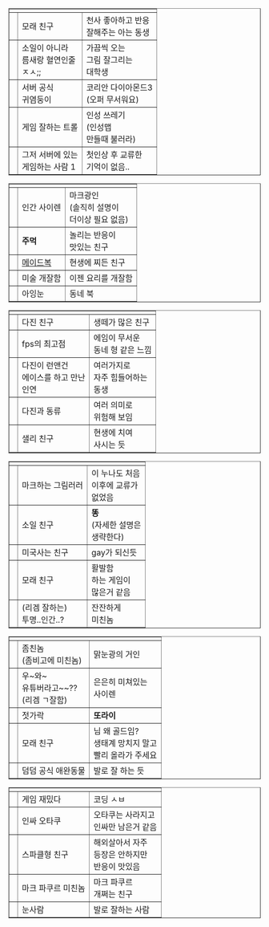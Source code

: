 <html lang="en">
<head>
    <meta charset="UTF-8">
    <meta name="viewport" content="width=device-width, initial-scale=1.0">
    <title>덤앤더머첫인상현인상표 - by Kei</title>
    <link rel="stylesheet" href="dnd.css">
</head>
<body>
    <div class="div1">
        <table border="1">
            <tr>
                <td colspan="3"  class="top"></td>
            </tr>
            <tr>
                <td class="headimg"></td>
                <td class="first">
                    모래 친구
                </td>
                <td>
                    천사 좋아하고 반응<br>잘해주는 아는 동생
                </td>
            </tr>
            <tr>
                <td class="headimg"></td>
                <td class="first">
                    소일이 아니라<br>름새랑 혈연인줄<br>ㅈㅅ;;
                </td>
                <td>
                    가끔씩 오는<br>그림 잘그리는<br>대학생
                </td>
            </tr><tr>
                <td class="headimg"></td>
                <td class="first">
                    서버 공식<br>귀염둥이
                </td>
                <td>
                    코리안 다이아몬드3<br>(오퍼 무서워요)
                </td>
            </tr><tr>
                <td class="headimg"></td>
                <td class="first">
                    게임 잘하는 트롤
                </td>
                <td>
                    인성 쓰레기<br>(인성맵<br>만들때 불러라)
                </td>
            </tr><tr>
                <td class="headimg"></td>
                <td class="first">
                    그저 서버에 있는<br>게임하는 사람 1
                </td>
                <td>
                    첫인상 후 교류한<br>기억이 없음..
                </td>
            </tr>
        </table>
    </div>
    <div class="div2">
        <table border="1">
            <tr>
                <td colspan="3"  class="top"></td>
            </tr>
            <tr>
                <td class="headimg"></td>
                <td class="first">
                    인간 사이렌
                </td>
                <td>
                    마크광인<br>(솔직히 설명이<br>더이상 필요 없음)
                </td>
            </tr>
            <tr>
                <td class="headimg"></td>
                <td class="first">
                    <b>주먹</b>
                </td>
                <td>
                    놀리는 반응이<br>맛있는 친구
                </td>
            </tr><tr>
                <td class="headimg"></td>
                <td class="first">
                    <a href="https://youtu.be/qNJydXHheGE?si=OfQB6JiEjNKCiZKw">메이드복</a>
                </td>
                <td>
                    현생에 찌든 친구
                </td>
            </tr><tr>
                <td class="headimg"></td>
                <td class="first">
                    미술 개잘함
                </td>
                <td>
                    이젠 요리를 개잘함
                </td>
            </tr><tr>
                <td class="headimg"></td>
                <td class="first">
                    아잉눈
                </td>
                <td>
                    동네 북
                </td>
            </tr>
        </table>
    </div>
    <div class="div3">
        <table border="1">
            <tr>
                <td colspan="3"  class="top"></td>
            </tr>
            <tr>
                <td class="headimg"></td>
                <td class="first">
                    다진 친구
                </td>
                <td>
                    생떼가 많은 친구
                </td>
            </tr>
            <tr>
                <td class="headimg"></td>
                <td class="first">
                    fps의 최고점
                </td>
                <td>
                    에임이 무서운<br>동네 형 같은 느낌
                </td>
            </tr><tr>
                <td class="headimg"></td>
                <td class="first">
                    다진이 런앤건<br>에이스를 하고 만난<br>인연
                </td>
                <td>
                    여러가지로<br>자주 힘들어하는<br>동생
                </td>
            </tr><tr>
                <td class="headimg"></td>
                <td class="first">
                    다진과 동류
                </td>
                <td>
                    여러 의미로<br>위험해 보임
                </td>
            </tr><tr>
                <td class="headimg"></td>
                <td class="first">
                    샐리 친구
                </td>
                <td>
                    현생에 치여<br>사시는 듯
                </td>
            </tr>
        </table>
    </div>
    <div class="div4">
        <table border="1">
            <tr>
                <td colspan="3"  class="top"></td>
            </tr>
            <tr>
                <td class="headimg"></td>
                <td class="first">
                    마크하는 그림러러
                </td>
                <td>
                    이 누나도 처음<br>이후에 교류가<br>없었음
                </td>
            </tr>
            <tr>
                <td class="headimg"></td>
                <td class="first">
                    소일 친구
                </td>
                <td>
                    <b>똥</b><br>(자세한 설명은<br>생략한다)
                </td>
            </tr><tr>
                <td class="headimg"></td>
                <td class="first">
                    미국사는 친구
                </td>
                <td>
                    gay가 되신듯
                </td>
            </tr><tr>
                <td class="headimg"></td>
                <td class="first">
                    모래 친구
                </td>
                <td>
                    활발함<br>하는 게임이<br>많은거 같음
                </td>
            </tr><tr>
                <td class="headimg"></td>
                <td class="first">
                    (리겜 잘하는)<br>투명..인간..?
                </td>
                <td>
                    잔잔하게<br>미친놈
                </td>
            </tr>
        </table>
    </div>
    <div class="div5">
        <table border="1">
            <tr>
                <td colspan="3"  class="top"></td>
            </tr>
            <tr>
                <td class="headimg"></td>
                <td class="first">
                    좀친놈<br>(좀비고에 미친놈)
                </td>
                <td>
                    맑눈광의 거인
                </td>
            </tr>
            <tr>
                <td class="headimg"></td>
                <td class="first">
                    우~와~<br>유튜버라고~~??<br>(리겜 ㄱ잘함)
                </td>
                <td>
                    은은히 미쳐있는<br>사이렌
                </td>
            </tr><tr>
                <td class="headimg"></td>
                <td class="first">
                    젓가락
                </td>
                <td>
                    <b>또라이</b>
                </td>
            </tr><tr>
                <td class="headimg"></td>
                <td class="first">
                    모래 친구
                </td>
                <td>
                    님 왜 골드임?<br>생태계 망치지 말고<br>빨리 올라가 주세요
                </td>
            </tr><tr>
                <td class="headimg"></td>
                <td class="first">
                    덤덤 공식 애완동물
                </td>
                <td>
                    발로 잘 하는 듯
                </td>
            </tr>
        </table>
    </div>
    <div class="div6">
        <table border="1">
            <tr>
                <td colspan="3"  class="top"></td>
            </tr>
            <tr>
                <td class="headimg"></td>
                <td class="first">
                    게임 재밌다
                </td>
                <td>
                    코딩 ㅅㅂ
                </td>
            </tr>
            <tr>
                <td class="headimg"></td>
                <td class="first">
                    인싸 오타쿠
                </td>
                <td>
                    오타쿠는 사라지고<br>인싸만 남은거 같음
                </td>
            </tr><tr>
                <td class="headimg"></td>
                <td class="first">
                    스파클형 친구
                </td>
                <td>
                    해외살아서 자주<br>등장은 안하지만<br>반응이 맛있음
                </td>
            </tr><tr>
                <td class="headimg"></td>
                <td class="first">
                    마크 파쿠르 미친놈
                </td>
                <td>
                    마크 파쿠르<br>개쩌는 친구
                </td>
            </tr><tr>
                <td class="headimg"></td>
                <td class="first">
                    눈사람
                </td>
                <td>
                    발로 잘하는 사람
                </td>
            </tr>
        </table>
    </div>
<br><br>

</body>
</html>

